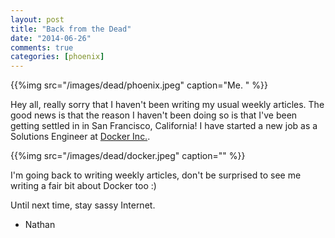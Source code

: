 ```yaml
---
layout: post
title: "Back from the Dead"
date: "2014-06-26"
comments: true
categories: [phoenix]
---
```


{{%img src="/images/dead/phoenix.jpeg" caption="Me. " %}}

Hey all, really sorry that I haven't been writing my usual weekly articles.  The good news is that the reason I haven't been doing so is that I've been getting settled in in San Francisco, California!  I have started a new job as a Solutions Engineer at [Docker Inc.](http://www.docker.com).

{{%img src="/images/dead/docker.jpeg" caption="" %}}

I'm going back to writing weekly articles, don't be surprised to see me writing a fair bit about Docker too :)

Until next time, stay sassy Internet.

- Nathan
